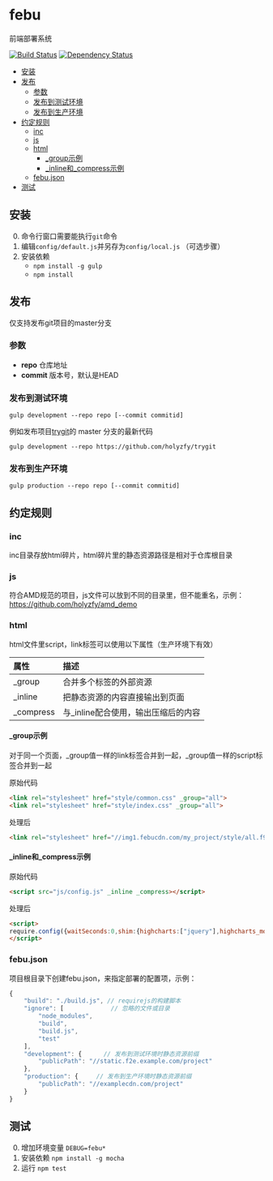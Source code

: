 # febu

前端部署系统

[![Build Status](https://travis-ci.org/holyzfy/febu.svg?branch=master)](https://travis-ci.org/holyzfy/febu)
[![Dependency Status](https://david-dm.org/holyzfy/febu.svg)](https://david-dm.org/holyzfy/febu)

<!-- START doctoc generated TOC please keep comment here to allow auto update -->
<!-- DON'T EDIT THIS SECTION, INSTEAD RE-RUN doctoc TO UPDATE -->


- [安装](#%E5%AE%89%E8%A3%85)
- [发布](#%E5%8F%91%E5%B8%83)
  - [参数](#%E5%8F%82%E6%95%B0)
  - [发布到测试环境](#%E5%8F%91%E5%B8%83%E5%88%B0%E6%B5%8B%E8%AF%95%E7%8E%AF%E5%A2%83)
  - [发布到生产环境](#%E5%8F%91%E5%B8%83%E5%88%B0%E7%94%9F%E4%BA%A7%E7%8E%AF%E5%A2%83)
- [约定规则](#%E7%BA%A6%E5%AE%9A%E8%A7%84%E5%88%99)
  - [inc](#inc)
  - [js](#js)
  - [html](#html)
    - [_group示例](#_group%E7%A4%BA%E4%BE%8B)
    - [_inline和_compress示例](#_inline%E5%92%8C_compress%E7%A4%BA%E4%BE%8B)
  - [febu.json](#febujson)
- [测试](#%E6%B5%8B%E8%AF%95)

<!-- END doctoc generated TOC please keep comment here to allow auto update -->

## 安装

0. 命令行窗口需要能执行`git`命令
0. 编辑`config/default.js`并另存为`config/local.js` （可选步骤）
0. 安装依赖
	* `npm install -g gulp`
	* `npm install`

## 发布

仅支持发布git项目的master分支

### 参数
* **repo** 仓库地址
* **commit** 版本号，默认是HEAD

### 发布到测试环境

	gulp development --repo repo [--commit commitid]

例如发布项目[trygit](https://github.com/holyzfy/trygit)的 master 分支的最新代码

	gulp development --repo https://github.com/holyzfy/trygit

### 发布到生产环境

	gulp production --repo repo [--commit commitid]

## 约定规则

### inc

inc目录存放html碎片，html碎片里的静态资源路径是相对于仓库根目录

### js

符合AMD规范的项目，js文件可以放到不同的目录里，但不能重名，示例：https://github.com/holyzfy/amd_demo


### html

html文件里script，link标签可以使用以下属性（生产环境下有效）

| 属性 | 描述 |
| :------- | :-------- |
| _group | 合并多个标签的外部资源 |
| _inline | 把静态资源的内容直接输出到页面 |
| _compress | 与_inline配合使用，输出压缩后的内容 |

#### _group示例

对于同一个页面，_group值一样的link标签合并到一起，_group值一样的script标签合并到一起

原始代码

```html
<link rel="stylesheet" href="style/common.css" _group="all">
<link rel="stylesheet" href="style/index.css" _group="all">
```

处理后

```html
<link rel="stylesheet" href="//img1.febucdn.com/my_project/style/all.f9e3196e67.css">
```

#### _inline和_compress示例

原始代码

```html
<script src="js/config.js" _inline _compress></script>
```

处理后

```html
<script>
require.config({waitSeconds:0,shim:{highcharts:["jquery"],highcharts_more:["highcharts"],url:{exports:"url"},"jquery.pagination":["jquery"],"jquery.event.drag":["jquery"],"jquery.validate":["jquery"],"jquery.validate_common":["jquery.validate"]},paths:{arttemplate:"//img1.febucdn.com/f2e/my_project/js/arttemplate-404a5647dd",common:"//img1.febucdn.com/f2e/my_project/js/common-77fc0b9010",detail:"//img1.febucdn.com/f2e/my_project/js/detail-35cbe12497"}});
</script>
```

### febu.json

项目根目录下创建febu.json，来指定部署的配置项，示例：

```javascript
{
    "build": "./build.js", // requirejs的构建脚本
    "ignore": [             // 忽略的文件或目录
        "node_modules",
        "build",
        "build.js",
        "test"
    ],
    "development": {      // 发布到测试环境时静态资源前缀
        "publicPath": "//static.f2e.example.com/project"
    },
    "production": {     // 发布到生产环境时静态资源前缀
        "publicPath": "//examplecdn.com/project"
    }
}
```

## 测试

0. 增加环境变量 `DEBUG=febu*`
0. 安装依赖 `npm install -g mocha`
0. 运行 `npm test`